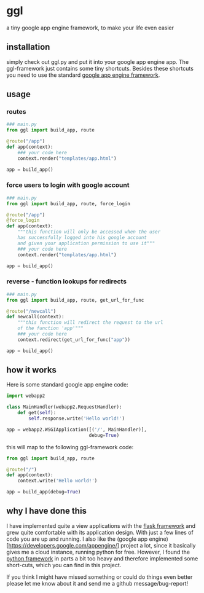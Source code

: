 ggl
===

a tiny google app engine framework, to make your life even easier

## installation
simply check out ggl.py and put it into your google app engine app. The ggl-framework just contains some tiny 
shortcuts. Besides these shortcuts you need to use the standard 
[google app engine framework](https://developers.google.com/appengine/docs/python/overview).

## usage

### routes

```python
### main.py
from ggl import build_app, route

@route("/app")
def app(context):
    ### your code here
    context.render("templates/app.html")

app = build_app()
```

### force users to login with google account

```python
### main.py
from ggl import build_app, route, force_login

@route("/app")
@force_login
def app(context):
    """this function will only be accessed when the user 
    has successfully logged into his google account
    and given your application permission to use it"""
    ### your code here
    context.render("templates/app.html")

app = build_app()
```

### reverse - function lookups for redirects
```python
### main.py
from ggl import build_app, route, get_url_for_func

@route("/newcall")
def newcall(context):
    """this function will redirect the request to the url 
    of the function 'app'"""
    ### your code here
    context.redirect(get_url_for_func("app"))

app = build_app()
```

## how it works
Here is some standard google app engine code:
```python
import webapp2

class MainHandler(webapp2.RequestHandler):
    def get(self):
        self.response.write('Hello world!')

app = webapp2.WSGIApplication([('/', MainHandler)],
                              debug=True)
```
this will map to the following ggl-framework code:
```python
from ggl import build_app, route

@route("/")
def app(context):
    context.write('Hello world!')

app = build_app(debug=True)
```

## why I have done this
I have implemented quite a view applications with the [flask framework](http://flask.pocoo.org/) and grew 
quite comfortable with its application design. With just a few lines of code you are up and running.
I also like the (google app engine)[https://developers.google.com/appengine/] project a lot, since it 
basically gives me a cloud instance, running python for free. However, I found the 
[python framework](https://developers.google.com/appengine/docs/python/overview) in parts a bit too heavy
and therefore implemented some short-cuts, which you can find in this project.

If you think I might have missed something or could do things even better please let me know about it and 
send me a github message/bug-report!
